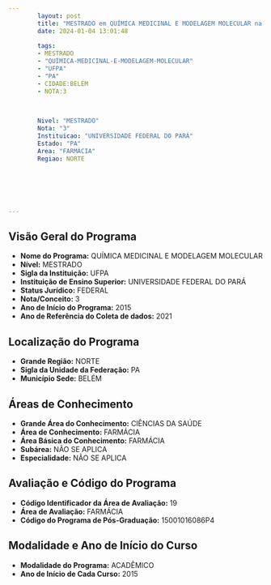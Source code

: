 ```yaml
---
        layout: post
        title: "MESTRADO em QUÍMICA MEDICINAL E MODELAGEM MOLECULAR na UFPA  "
        date: 2024-01-04 13:01:48
     
        tags:
        - MESTRADO
        - "QUÍMICA-MEDICINAL-E-MODELAGEM-MOLECULAR"
        - "UFPA"
        - "PA"
        - CIDADE:BELÉM
        - NOTA:3
        
       

        Nivel: "MESTRADO"
        Nota: "3"
        Instituicao: "UNIVERSIDADE FEDERAL DO PARÁ"
        Estado: "PA"
        Area: "FARMÁCIA"
        Regiao: NORTE
        
        
        
        
        
        
---
```

## Visão Geral do Programa
- **Nome do Programa:** QUÍMICA MEDICINAL E MODELAGEM MOLECULAR
- **Nível:** MESTRADO
- **Sigla da Instituição:** UFPA
- **Instituição de Ensino Superior:** UNIVERSIDADE FEDERAL DO PARÁ
- **Status Jurídico:** FEDERAL
- **Nota/Conceito:** 3
- **Ano de Início do Programa:** 2015
- **Ano de Referência do Coleta de dados:** 2021

## Localização do Programa
- **Grande Região:** NORTE
- **Sigla da Unidade da Federação:** PA
- **Município Sede:** BELÉM

## Áreas de Conhecimento
- **Grande Área do Conhecimento:** CIÊNCIAS DA SAÚDE
- **Área de Conhecimento:** FARMÁCIA
- **Área Básica do Conhecimento:** FARMÁCIA
- **Subárea:** NÃO SE APLICA
- **Especialidade:** NÃO SE APLICA

## Avaliação e Código do Programa
- **Código Identificador da Área de Avaliação:** 19
- **Área de Avaliação:** FARMÁCIA
- **Código do Programa de Pós-Graduação:** 15001016086P4


## Modalidade e Ano de Início do Curso
- **Modalidade do Programa:** ACADÊMICO
- **Ano de Início de Cada Curso:** 2015
